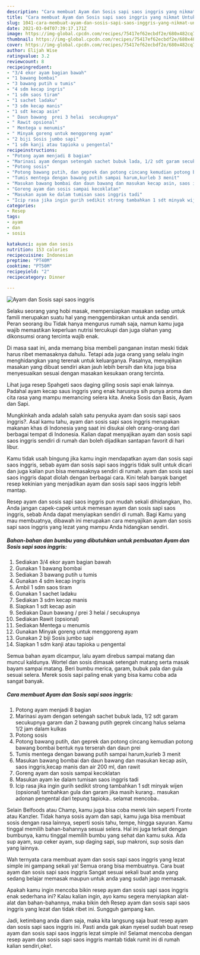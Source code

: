 ```yaml
---
description: "Cara membuat Ayam dan Sosis sapi saos inggris yang nikmat Untuk Jualan"
title: "Cara membuat Ayam dan Sosis sapi saos inggris yang nikmat Untuk Jualan"
slug: 1041-cara-membuat-ayam-dan-sosis-sapi-saos-inggris-yang-nikmat-untuk-jualan
date: 2021-03-04T07:39:17.171Z
image: https://img-global.cpcdn.com/recipes/75417ef62ecbdf2e/680x482cq70/ayam-dan-sosis-sapi-saos-inggris-foto-resep-utama.jpg
thumbnail: https://img-global.cpcdn.com/recipes/75417ef62ecbdf2e/680x482cq70/ayam-dan-sosis-sapi-saos-inggris-foto-resep-utama.jpg
cover: https://img-global.cpcdn.com/recipes/75417ef62ecbdf2e/680x482cq70/ayam-dan-sosis-sapi-saos-inggris-foto-resep-utama.jpg
author: Elijah Wise
ratingvalue: 3.2
reviewcount: 8
recipeingredient:
- "3/4 ekor ayam bagian bawah"
- "1 bawang bombai"
- "3 bawang putih u tumis"
- "4 sdm kecap ingris"
- "1 sdm saos tiram"
- "1 sachet ladaku"
- "3 sdm kecap manis"
- "1 sdt kecap asin"
- " Daun bawang  prei 3 helai  secukupnya"
- " Rawit opsional"
- " Mentega u menumis"
- " Minyak goreng untuk menggoreng ayam"
- "2 biji Sosis jumbo sapi"
- "1 sdm kanji atau tapioka u pengental"
recipeinstructions:
- "Potong ayam menjadi 8 bagian"
- "Marinasi ayam dengan setengah sachet bubuk lada, 1/2 sdt garam secukupnya garam dan 2 bawang putih geprek cincang halus selama 1/2 jam dalam kulkas"
- "Potong sosis"
- "Potong bawang putih, dan geprek dan potong cincang kemudian potong bawang bombai bentuk nya terserah dan daun prei"
- "Tumis mentega dengan bawang putih sampai harum,kurleb 3 menit"
- "Masukan bawang bombai dan daun bawang dan masukan kecap asin, saos inggris,kecap manis dan air 200 ml, dan rawit"
- "Goreng ayam dan sosis sampai kecoklatan"
- "Masukan ayam ke dalam tumisan saos inggris tadi"
- "Icip rasa jika ingin gurih sedikit strong tambahkan 1 sdt minyak wijen (opsional) tambahkan gula dan garam jika masih kurang.. masukan adonan pengental dari tepung tapioka.. selamat mencoba.."
categories:
- Resep
tags:
- ayam
- dan
- sosis

katakunci: ayam dan sosis 
nutrition: 153 calories
recipecuisine: Indonesian
preptime: "PT40M"
cooktime: "PT50M"
recipeyield: "2"
recipecategory: Dinner

---
```



![Ayam dan Sosis sapi saos inggris](https://img-global.cpcdn.com/recipes/75417ef62ecbdf2e/680x482cq70/ayam-dan-sosis-sapi-saos-inggris-foto-resep-utama.jpg)

Selaku seorang yang hobi masak, mempersiapkan masakan sedap untuk famili merupakan suatu hal yang menggembirakan untuk anda sendiri. Peran seorang ibu Tidak hanya mengurus rumah saja, namun kamu juga wajib memastikan keperluan nutrisi tercukupi dan juga olahan yang dikonsumsi orang tercinta wajib enak.

Di masa  saat ini, anda memang bisa membeli panganan instan meski tidak harus ribet memasaknya dahulu. Tetapi ada juga orang yang selalu ingin menghidangkan yang terenak untuk keluarganya. Pasalnya, menyajikan masakan yang dibuat sendiri akan jauh lebih bersih dan kita juga bisa menyesuaikan sesuai dengan masakan kesukaan orang tercinta. 

Lihat juga resep Spahgeti saos daging giling sosis sapi enak lainnya. Padahal ayam kecap saus inggris yang enak harusnya sih punya aroma dan cita rasa yang mampu memancing selera kita. Aneka Sosis dan Basis, Ayam dan Sapi.

Mungkinkah anda adalah salah satu penyuka ayam dan sosis sapi saos inggris?. Asal kamu tahu, ayam dan sosis sapi saos inggris merupakan makanan khas di Indonesia yang saat ini disukai oleh orang-orang dari berbagai tempat di Indonesia. Kalian dapat menyajikan ayam dan sosis sapi saos inggris sendiri di rumah dan boleh dijadikan santapan favorit di hari libur.

Kamu tidak usah bingung jika kamu ingin mendapatkan ayam dan sosis sapi saos inggris, sebab ayam dan sosis sapi saos inggris tidak sulit untuk dicari dan juga kalian pun bisa memasaknya sendiri di rumah. ayam dan sosis sapi saos inggris dapat diolah dengan berbagai cara. Kini telah banyak banget resep kekinian yang menjadikan ayam dan sosis sapi saos inggris lebih mantap.

Resep ayam dan sosis sapi saos inggris pun mudah sekali dihidangkan, lho. Anda jangan capek-capek untuk memesan ayam dan sosis sapi saos inggris, sebab Anda dapat menyiapkan sendiri di rumah. Bagi Kamu yang mau membuatnya, dibawah ini merupakan cara menyajikan ayam dan sosis sapi saos inggris yang lezat yang mampu Anda hidangkan sendiri.

<!--inarticleads1-->

##### Bahan-bahan dan bumbu yang dibutuhkan untuk pembuatan Ayam dan Sosis sapi saos inggris:

1. Sediakan 3/4 ekor ayam bagian bawah
1. Gunakan 1 bawang bombai
1. Sediakan 3 bawang putih u tumis
1. Gunakan 4 sdm kecap ingris
1. Ambil 1 sdm saos tiram
1. Gunakan 1 sachet ladaku
1. Sediakan 3 sdm kecap manis
1. Siapkan 1 sdt kecap asin
1. Sediakan  Daun bawang / prei 3 helai / secukupnya
1. Sediakan  Rawit (opsional)
1. Sediakan  Mentega u menumis
1. Gunakan  Minyak goreng untuk menggoreng ayam
1. Gunakan 2 biji Sosis jumbo sapi
1. Siapkan 1 sdm kanji atau tapioka u pengental


Semua bahan ayam dicampur, lalu ayam direbus sampai matang dan muncul kaldunya. Wortel dan sosis dimasak setengah matang serta masak bayam sampai matang. Beri bumbu merica, garam, bubuk pala dan gula sesuai selera. Merek sosis sapi paling enak yang bisa kamu coba ada sangat banyak. 

<!--inarticleads2-->

##### Cara membuat Ayam dan Sosis sapi saos inggris:

1. Potong ayam menjadi 8 bagian
1. Marinasi ayam dengan setengah sachet bubuk lada, 1/2 sdt garam secukupnya garam dan 2 bawang putih geprek cincang halus selama 1/2 jam dalam kulkas
1. Potong sosis
1. Potong bawang putih, dan geprek dan potong cincang kemudian potong bawang bombai bentuk nya terserah dan daun prei
1. Tumis mentega dengan bawang putih sampai harum,kurleb 3 menit
1. Masukan bawang bombai dan daun bawang dan masukan kecap asin, saos inggris,kecap manis dan air 200 ml, dan rawit
1. Goreng ayam dan sosis sampai kecoklatan
1. Masukan ayam ke dalam tumisan saos inggris tadi
1. Icip rasa jika ingin gurih sedikit strong tambahkan 1 sdt minyak wijen (opsional) tambahkan gula dan garam jika masih kurang.. masukan adonan pengental dari tepung tapioka.. selamat mencoba..


Selain Belfoods atau Champ, kamu juga bisa coba merek lain seperti Fronte atau Kanzler. Tidak hanya sosis ayam dan sapi, kamu juga bisa membuat sosis dengan rasa lainnya, seperti sosis tahu, tempe, hingga sayuran. Kamu tinggal memilih bahan-bahannya sesuai selera. Hal ini juga terkait dengan bumbunya, kamu tinggal memilih bumbu yang sehat dan kamu suka. Ada sup ayam, sup ceker ayam, sup daging sapi, sup makroni, sup sosis dan yang lainnya. 

Wah ternyata cara membuat ayam dan sosis sapi saos inggris yang lezat simple ini gampang sekali ya! Semua orang bisa membuatnya. Cara buat ayam dan sosis sapi saos inggris Sangat sesuai sekali buat anda yang sedang belajar memasak maupun untuk anda yang sudah jago memasak.

Apakah kamu ingin mencoba bikin resep ayam dan sosis sapi saos inggris enak sederhana ini? Kalau kalian ingin, ayo kamu segera menyiapkan alat-alat dan bahan-bahannya, maka bikin deh Resep ayam dan sosis sapi saos inggris yang lezat dan tidak ribet ini. Sungguh gampang kan. 

Jadi, ketimbang anda diam saja, maka kita langsung saja buat resep ayam dan sosis sapi saos inggris ini. Pasti anda gak akan nyesel sudah buat resep ayam dan sosis sapi saos inggris lezat simple ini! Selamat mencoba dengan resep ayam dan sosis sapi saos inggris mantab tidak rumit ini di rumah kalian sendiri,oke!.

